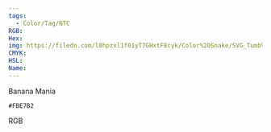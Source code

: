 ```yaml
---
tags:
  - Color/Tag/NTC
RGB:
Hex:
img: https://filedn.com/l0hpzxl1f01yT7GHxtF8cyk/Color%20Snake/SVG_Tumb%20Mass%20No%20Name/FBE7B2.svg
CMYK:
HSL:
Name:
---
```

Banana Mania
```palette
#FBE7B2
```
RGB
